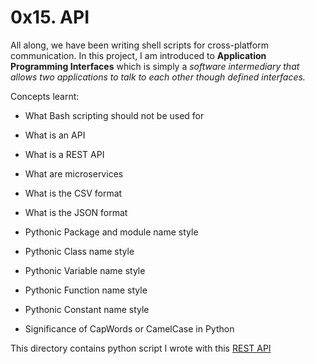 # 0x15. API



All along, we have been writing shell scripts for cross-platform communication. In this project, I am introduced to <b>Application Programming Interfaces</b> which is simply a <i>software intermediary that allows two applications to talk to each other though defined interfaces.</i>



Concepts learnt:

- What Bash scripting should not be used for

- What is an API

- What is a REST API

- What are microservices

- What is the CSV format

- What is the JSON format

- Pythonic Package and module name style

- Pythonic Class name style

- Pythonic Variable name style

- Pythonic Function name style

- Pythonic Constant name style

- Significance of CapWords or CamelCase in Python



This directory contains python script I wrote with this [REST API](https://jsonplaceholder.typicode.com/)